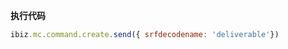 <p class="panel-title"><b>执行代码</b></p>

```javascript
ibiz.mc.command.create.send({ srfdecodename: 'deliverable'})
```
